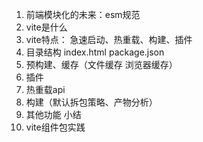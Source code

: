 1. 前端模块化的未来：esm规范
2. vite是什么
3. vite特点： 急速启动、热重载、构建、插件
4. 目录结构 index.html package.json
5. 预构建、缓存（文件缓存 浏览器缓存）
6. 插件
7. 热重载api
8. 构建（默认拆包策略、产物分析）
9. 其他功能 小结
10. vite组件包实践